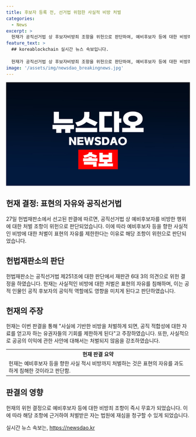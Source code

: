 ```yaml
---
title: 후보자 등록 전, 선거법 위험한 사실적 비방 처벌
categories:
  - News
excerpt: >
  헌재가 공직선거법 상 후보자비방죄 조항을 위헌으로 판단하여, 예비후보자 등에 대한 비방죄 조항이 즉시 무효가 되었다. 이로써 사실에 근거한 표현의 자유가 침해되는 것을 우려하던 헌재의 결정에 따라, 과거 해당 조항에 따라 처벌받은 자는 법원에 재심을 청구할 수 있게 되었다. 이에 대부분의 헌재 재판관들은 표현의 자유를 보다 중요하게 여기며 결정을 내렸지만, 반대 의견을 내린 재판관들은 네거티브한 선거운동이 활성화되고 사생활 보호가 충분하지 않을 우려를 피력했다.
feature_text: >
  ## koreablockchain 실시간 뉴스 속보입니다.

  헌재가 공직선거법 상 후보자비방죄 조항을 위헌으로 판단하여, 예비후보자 등에 대한 비방죄 조항이 즉시 무효가 되었다. 이로써 사실에 근거한 표현의 자유가 침해되는 것을 우려하던 헌재의 결정에 따라, 과거 해당 조항에 따라 처벌받은 자는 법원에 재심을 청구할 수 있게 되었다. 이에 대부분의 헌재 재판관들은 표현의 자유를 보다 중요하게 여기며 결정을 내렸지만, 반대 의견을 내린 재판관들은 네거티브한 선거운동이 활성화되고 사생활 보호가 충분하지 않을 우려를 피력했다.
image: '/assets/img/newsdao_breakingnews.jpg'
---
```


<p><img src="/assets/img/newsdao_breakingnews.jpg" alt="koreablockchain 속보" /></p>

<h2 data-ke-size="size26">헌재 결정: 표현의 자유와 공직선거법</h2>

<p data-ke-size="size16">27일 헌법재판소에서 선고된 판결에 따르면, 공직선거법 상 예비후보자를 비방한 행위에 대한 처벌 조항이 위헌으로 판단되었습니다. 이에 따라 예비후보자 등을 향한 사실적인 비방에 대한 처벌이 표현의 자유를 제한한다는 이유로 해당 조항이 위헌으로 판단되었습니다.</p>

<h2 data-ke-size="size26">헌법재판소의 판단</h2>

<p data-ke-size="size16">헌법재판소는 공직선거법 제251조에 대한 판단에서 재판관 6대 3의 의견으로 위헌 결정을 하였습니다. 헌재는 사실적인 비방에 대한 처벌은 표현의 자유를 침해하며, 이는 공적 인물인 공직 후보자의 공익적 역할에도 영향을 미치게 된다고 판단하였습니다.</p>

<h2 data-ke-size="size26">헌재의 주장</h2>

<p data-ke-size="size16">헌재는 이번 판결을 통해 "사실에 기반한 비방을 처벌하게 되면, 공직 적합성에 대한 자료를 얻고자 하는 유권자들의 기회를 제한하게 된다"고 주장하였습니다. 또한, 사실적으로 공공의 이익에 관한 사안에 대해서는 처벌되지 않음을 강조하였습니다.</p>

<table>
    <tr>
        <td style="text-align: center; height: 17px;"><b>헌재 판결 요약</b></td>
    </tr>
    <tr>
        <td>헌재는 예비후보자 등을 향한 사실 적시 비방까지 처벌하는 것은 표현의 자유를 과도하게 침해한 것이라고 판단함.</td>
    </tr>
</table>

<h2 data-ke-size="size26">판결의 영향</h2>

<p data-ke-size="size16">헌재의 위헌 결정으로 예비후보자 등에 대한 비방죄 조항이 즉시 무효가 되었습니다. 이에 따라 해당 조항에 근거하여 처벌받은 자는 법원에 재심을 청구할 수 있게 되었습니다.</p>
실시간 뉴스 속보는, <a href="https://newsdao.kr" rel="dofollow">https://newsdao.kr</a>


